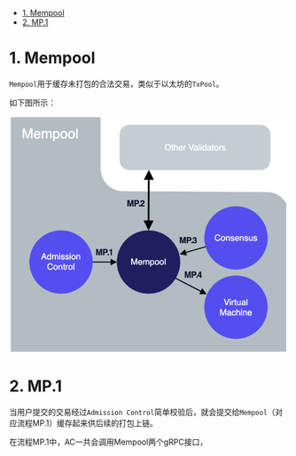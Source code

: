 
<!-- TOC -->

- [1. Mempool](#1-mempool)
- [2. MP.1](#2-mp1)

<!-- /TOC -->

# 1. Mempool

`Mempool`用于缓存未打包的合法交易，类似于以太坊的`TxPool`。

如下图所示：

![](/img/posts/libra-mempool.png)

# 2. MP.1

当用户提交的交易经过`Admission Control`简单校验后，就会提交给`Mempool`（对应流程MP.1）缓存起来供后续的打包上链。

在流程MP.1中，AC一共会调用Mempool两个gRPC接口，